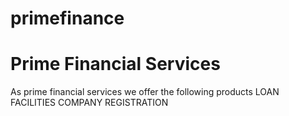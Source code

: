 # primefinance
# Prime Financial Services
 As prime financial services we offer the following products
  LOAN FACILITIES
  COMPANY REGISTRATION
